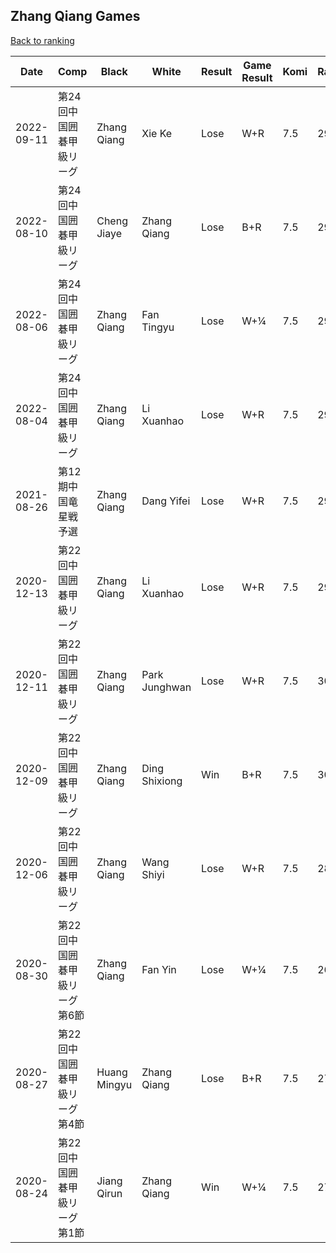 ## Zhang Qiang Games

[Back to ranking](../../index.md)




| **Date** | **Comp** | **Black** | **White** | **Result** | **Game Result** | **Komi** | **Rating** | **Diff** | 
| --- | --- | --- | --- | --- | --- | --- | --- | --- |
| 2022-09-11 | 第24回中国囲碁甲級リーグ | Zhang Qiang | Xie Ke | Lose | W+R | 7.5 | 2960 | 0 | 
| 2022-08-10 | 第24回中国囲碁甲級リーグ | Cheng Jiaye | Zhang Qiang | Lose | B+R | 7.5 | 2960 | 0 | 
| 2022-08-06 | 第24回中国囲碁甲級リーグ | Zhang Qiang | Fan Tingyu | Lose | W+¼ | 7.5 | 2960 | 0 | 
| 2022-08-04 | 第24回中国囲碁甲級リーグ | Zhang Qiang | Li Xuanhao | Lose | W+R | 7.5 | 2960 | 0 | 
| 2021-08-26 | 第12期中国竜星戦予選 | Zhang Qiang | Dang Yifei | Lose | W+R | 7.5 | 2960 | -19 | 
| 2020-12-13 | 第22回中国囲碁甲級リーグ | Zhang Qiang | Li Xuanhao | Lose | W+R | 7.5 | 2979 | -41 | 
| 2020-12-11 | 第22回中国囲碁甲級リーグ | Zhang Qiang | Park Junghwan | Lose | W+R | 7.5 | 3020 | -4 | 
| 2020-12-09 | 第22回中国囲碁甲級リーグ | Zhang Qiang | Ding Shixiong | Win | B+R | 7.5 | 3024 | 180 | 
| 2020-12-06 | 第22回中国囲碁甲級リーグ | Zhang Qiang | Wang Shiyi | Lose | W+R | 7.5 | 2844 | 173 | 
| 2020-08-30 | 第22回中国囲碁甲級リーグ第6節 | Zhang Qiang | Fan Yin | Lose | W+¼ | 7.5 | 2671 | -30 | 
| 2020-08-27 | 第22回中国囲碁甲級リーグ第4節 | Huang Mingyu | Zhang Qiang | Lose | B+R | 7.5 | 2701 | -32 | 
| 2020-08-24 | 第22回中国囲碁甲級リーグ第1節 | Jiang Qirun | Zhang Qiang | Win | W+¼ | 7.5 | 2733 | missing |




